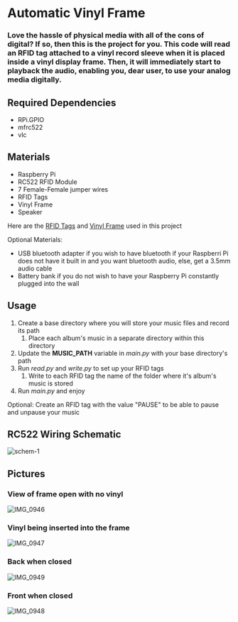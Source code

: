 # Automatic Vinyl Frame
### Love the hassle of physical media with all of the cons of digital? If so, then this is the project for you. This code will read an RFID tag attached to a vinyl record sleeve when it is placed inside a vinyl display frame. Then, it will immediately start to playback the audio, enabling you, dear user, to use your analog media digitally.
 
## Required Dependencies
* RPi.GPIO
* mfrc522
* vlc

## Materials
* Raspberry Pi
* RC522 RFID Module
* 7 Female-Female jumper wires
* RFID Tags
* Vinyl Frame
* Speaker

Here are the [RFID Tags](https://www.amazon.com/gp/product/B01LZYOR7P/ref=ppx_yo_dt_b_asin_title_o02_s00?ie=UTF8&psc=1) and [Vinyl Frame](https://www.amazon.com/gp/product/B078J63BFH/ref=ppx_yo_dt_b_asin_title_o02_s00?ie=UTF8&psc=1) used in this project

Optional Materials:
* USB bluetooth adapter if you wish to have bluetooth if your Raspberri Pi does not have it built in and you want bluetooth audio, else, get a 3.5mm audio cable
* Battery bank if you do not wish to have your Raspberry Pi constantly plugged into the wall

## Usage

1. Create a base directory where you will store your music files and record its path
    1. Place each album's music in a separate directory within this directory
1. Update the **MUSIC_PATH** variable in *main.py* with your base directory's path
1. Run *read.py* and *write.py* to set up your RFID tags
    1. Write to each RFID tag the name of the folder where it's album's music is stored
1. Run *main.py* and enjoy

Optional: Create an RFID tag with the value "PAUSE" to be able to pause and unpause your music

## RC522 Wiring Schematic
![schem-1](https://user-images.githubusercontent.com/25623305/82866207-72007f00-9ef6-11ea-9db1-63add4a4418a.png)

## Pictures
### View of frame open with no vinyl
![IMG_0946](https://user-images.githubusercontent.com/25623305/82865549-feaa3d80-9ef4-11ea-9ded-df1981d53510.jpg)

### Vinyl being inserted into the frame
![IMG_0947](https://user-images.githubusercontent.com/25623305/82865631-2ef1dc00-9ef5-11ea-8ddd-b01c9a0b19f0.jpg)

### Back when closed
![IMG_0949](https://user-images.githubusercontent.com/25623305/82865654-37e2ad80-9ef5-11ea-9b9f-d2cc2982218d.jpg)

### Front when closed
![IMG_0948](https://user-images.githubusercontent.com/25623305/82865649-35805380-9ef5-11ea-8535-36635bda464d.jpg)
